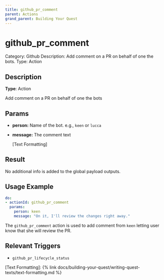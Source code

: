 ```yaml
---
title: github_pr_comment
parent: Actions
grand_parent: Building Your Quest
---
```


# github_pr_comment

Category: Github
Description: Add comment on a PR on behalf of one the bots.
Type: Action

## Description

**Type**: Action

Add comment on a PR on behalf of one the bots

## Params

- **person:** Name of the bot. e.g., `keen` or `lucca`
- **message:** The comment text
    
    [Text Formatting]
    

## Result

No additional info is added to the global payload outputs.

## Usage Example

```yaml
do:          
- actionId: github_pr_comment
  params:
    person: keen
    message: "On it, I'll review the changes right away."
```

The `github_pr_comment` action is used to add comment from `keen` letting user know that she will review the PR.

## Relevant Triggers

- `github_pr_lifecycle_status`

[Text Formatting]: {% link docs/building-your-quest/writing-quest-texts/text-formatting.md %}